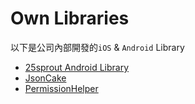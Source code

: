 # Own Libraries

以下是公司內部開發的`iOS` & `Android` Library
- [25sprout Android Library](25sprout_android_library.md)
- [JsonCake](jsoncake.md)
- [PermissionHelper](https://github.com/crazyma/PermissionHelper)
